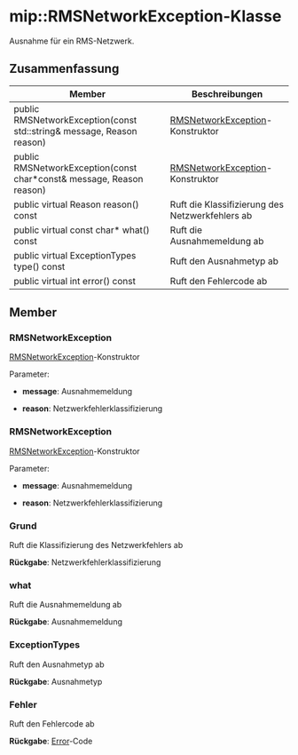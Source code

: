 # <a name="class-miprmsnetworkexception"></a>mip::RMSNetworkException-Klasse 
Ausnahme für ein RMS-Netzwerk.
  
## <a name="summary"></a>Zusammenfassung
 Member                        | Beschreibungen                                
--------------------------------|---------------------------------------------
 public RMSNetworkException(const std::string& message, Reason reason)  |  [RMSNetworkException](class_mip_rmsnetworkexception.md)-Konstruktor
 public RMSNetworkException(const char*const& message, Reason reason)  |  [RMSNetworkException](class_mip_rmsnetworkexception.md)-Konstruktor
 public virtual Reason reason() const  |  Ruft die Klassifizierung des Netzwerkfehlers ab
 public virtual const char* what() const  |  Ruft die Ausnahmemeldung ab
 public virtual ExceptionTypes type() const  |  Ruft den Ausnahmetyp ab
 public virtual int error() const  |  Ruft den Fehlercode ab
  
## <a name="members"></a>Member
  
### <a name="rmsnetworkexception"></a>RMSNetworkException
[RMSNetworkException](class_mip_rmsnetworkexception.md)-Konstruktor

Parameter:  
* **message**: Ausnahmemeldung 


* **reason**: Netzwerkfehlerklassifizierung


  
### <a name="rmsnetworkexception"></a>RMSNetworkException
[RMSNetworkException](class_mip_rmsnetworkexception.md)-Konstruktor

Parameter:  
* **message**: Ausnahmemeldung 


* **reason**: Netzwerkfehlerklassifizierung


  
### <a name="reason"></a>Grund
Ruft die Klassifizierung des Netzwerkfehlers ab

  
**Rückgabe**: Netzwerkfehlerklassifizierung
  
### <a name="what"></a>what
Ruft die Ausnahmemeldung ab

  
**Rückgabe**: Ausnahmemeldung
  
### <a name="exceptiontypes"></a>ExceptionTypes
Ruft den Ausnahmetyp ab

  
**Rückgabe**: Ausnahmetyp
  
### <a name="error"></a>Fehler
Ruft den Fehlercode ab

  
**Rückgabe**: [Error](class_mip_error.md)-Code